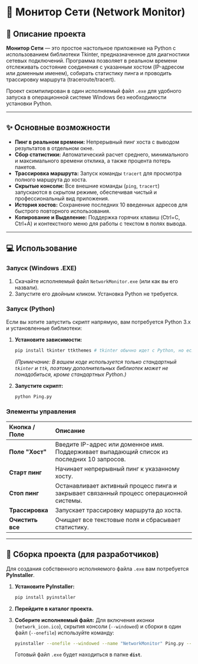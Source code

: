 # 📡 Монитор Сети (Network Monitor)

## 📝 Описание проекта

**Монитор Сети** — это простое настольное приложение на Python с использованием библиотеки Tkinter, предназначенное для диагностики сетевых подключений. Программа позволяет в реальном времени отслеживать состояние соединения с указанным хостом (IP-адресом или доменным именем), собирать статистику пинга и проводить трассировку маршрута (traceroute/tracert).

Проект скомпилирован в один исполняемый файл `.exe` для удобного запуска в операционной системе Windows без необходимости установки Python.

---

## ✨ Основные возможности

* **Пинг в реальном времени:** Непрерывный пинг хоста с выводом результатов в отдельном окне.
* **Сбор статистики:** Автоматический расчет среднего, минимального и максимального времени отклика, а также процента потерь пакетов.
* **Трассировка маршрута:** Запуск команды `tracert` для просмотра полного маршрута до хоста.
* **Скрытые консоли:** Все внешние команды (`ping`, `tracert`) запускаются в скрытом режиме, обеспечивая чистый и профессиональный вид приложения.
* **История хостов:** Сохранение последних 10 введенных адресов для быстрого повторного использования.
* **Копирование и Выделение:** Поддержка горячих клавиш (Ctrl+C, Ctrl+A) и контекстного меню для работы с текстом в полях вывода.

---

## 💻 Использование

### Запуск (Windows .EXE)

1.  Скачайте исполняемый файл `NetworkMonitor.exe` (или как вы его назвали).
2.  Запустите его двойным кликом. Установка Python не требуется.

### Запуск (Python)

Если вы хотите запустить скрипт напрямую, вам потребуется Python 3.x и установленные библиотеки:

1.  **Установите зависимости:**
    ```bash
    pip install tkinter ttkthemes # tkinter обычно идет с Python, но если нет
    ```
    *(Примечание: В вашем коде используется только стандартный `tkinter` и `ttk`, поэтому дополнительных библиотек может не понадобиться, кроме стандартных Python.)*

2.  **Запустите скрипт:**
    ```bash
    python Ping.py
    ```

### Элементы управления

| Кнопка / Поле | Описание |
| :--- | :--- |
| **Поле "Хост"** | Введите IP-адрес или доменное имя. Поддерживает выпадающий список из последних 10 запросов. |
| **Старт пинг** | Начинает непрерывный пинг к указанному хосту. |
| **Стоп пинг** | Останавливает активный процесс пинга и закрывает связанный процесс операционной системы. |
| **Трассировка** | Запускает трассировку маршрута до хоста. |
| **Очистить все** | Очищает все текстовые поля и сбрасывает статистику. |

---

## 🔨 Сборка проекта (для разработчиков)

Для создания собственного исполняемого файла `.exe` вам потребуется **PyInstaller**.

1.  **Установите PyInstaller:**
    ```bash
    pip install pyinstaller
    ```

2.  **Перейдите в каталог проекта.**

3.  **Соберите исполняемый файл:**
    Для включения иконки (`network_icon.ico`), скрытия консоли (`--windowed`) и сборки в один файл (`--onefile`) используйте команду:
    ```bash
    pyinstaller --onefile --windowed --name "NetworkMonitor" Ping.py --icon="network_icon.ico"
    ```
    Готовый файл `.exe` будет находиться в папке **`dist`**.
